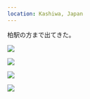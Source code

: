 ```yaml
---
location: Kashiwa, Japan
---
```


柏駅の方まで出てきた。

![](https://ceshmina-photos.s3.ap-northeast-1.amazonaws.com/medium/202008/20200831-161629.jpg)

![](https://ceshmina-photos.s3.ap-northeast-1.amazonaws.com/medium/202008/20200831-171656.jpg)

![](https://ceshmina-photos.s3.ap-northeast-1.amazonaws.com/medium/202008/20200831-180150.jpg)

![](https://ceshmina-photos.s3.ap-northeast-1.amazonaws.com/medium/202008/20200831-182624.jpg)
